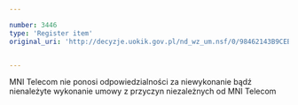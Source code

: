 ```yaml
---

number: 3446
type: 'Register item'
original_uri: 'http://decyzje.uokik.gov.pl/nd_wz_um.nsf/0/98462143B9CEB685C1257A4C003BE8FD?OpenDocument'


---
```


MNI Telecom nie ponosi odpowiedzialności za niewykonanie bądź nienależyte wykonanie umowy z przyczyn niezależnych od MNI Telecom
